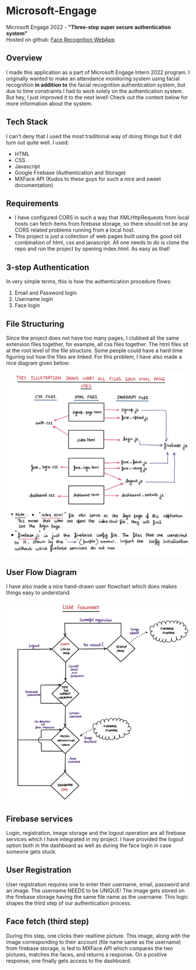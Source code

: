 # Microsoft-Engage
Microsoft Engage 2022 - **"Three-step super secure authentication system"**   
Hosted on github: [Face Recognition WebApp](https://sarthak751.github.io/My-Project/)

## Overview
I made this application as a part of Microsoft Engage Intern 2022 program. I originally wanted to make an attendance monitoring system using facial recognition **in addition to** the facial recognition authentication system, but due to time constraints I had to work solely on the authentication system. But hey, I just improved it to the next level! Check out the content below for more information about the system. 

## Tech Stack
I can't deny that I used the most traditional way of doing things but it did turn out quite well. I used:

* HTML
* CSS
* Javascript
* Google Firebase (Authentication and Storage)
* MXFace API (Kudos to these guys for such a nice and sweet documentation)

## Requirements
* I have configured CORS in such a way that XMLHttpRequests from local hosts can fetch items from firebase storage, so there should not be any CORS related problems running from a local host. 
* This project is just a collection of web pages built using the good old combination of html, css and javascript. All one needs to do is clone the repo and run the project by opening index.html. As easy as that!

## 3-step Authentication
In very simple terms, this is how the authentication procedure flows: 

1. Email and Password login
2. Username login
3. Face login


## File Structuring
Since the project does not have too many pages, I clubbed all the same extension files together, for example, all css files together. The html files sit at the root level of
the file structure. Some people could have a hard time figuring out how the files are linked. For this problem, I have also made a nice diagram given below:

![File Strcuture Explanation](/images/structure_info.jpg)

## User Flow Diagram
I have also made a nice hand-drawn user flowchart which does makes things easy to understand.

![Flowchart](/images/flowchart.jpg)

## Firebase services
Login, registration, image storage and the logout operation are all firebase services which I have integrated in my project. I have provided the logout option both in the dashboard as well as during the face login in case someone gets stuck.

## User Registration
User registration requires one to enter their username, email, password and an image. The username NEEDS to be UNIQUE! The image gets stored on the firebase storage having the same file name as the username. This logic shapes the third step of our authentication process. 

## Face fetch (third step)
During this step, one clicks their realtime picture. This image, along with the image corresponding to their account (file name same as the username) from firebase storage, is fed to MXFace API which compares the two pictures, matches the faces, and returns a response. On a positive response, one finally gets access to the dashboard. 






